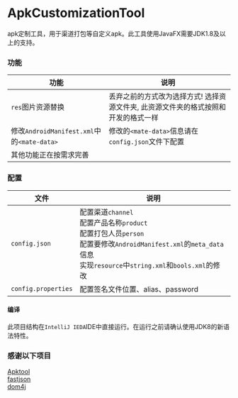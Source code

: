 # ApkCustomizationTool
apk定制工具，用于渠道打包等自定义apk。此工具使用JavaFX需要JDK1.8及以上的支持。

### 功能
|功能|说明|
|----|----|
|`res`图片资源替换|丢弃之前的方式改为选择方式! 选择资源文件夹, 此资源文件夹的格式按照和开发的格式一样|
|修改`AndroidManifest.xml`中的`<mate-data>`|修改的`<mate-data>`信息请在`config.json`文件下配置|
|其他功能正在按需求完善|

### 配置
|文件|说明|
|----|----|
|`config.json`|配置渠道`channel`<br>配置产品名称`product`<br>配置打包人员`person`<br>配置要修改`AndroidManifest.xml`的`meta_data`信息<br> 实现`resource`中`string.xml`和`bools.xml`的修改|
|`config.properties`|配置签名文件位置、alias、password|

#### 编译
此项目结构在`IntelliJ IEDA`IDE中直接运行。在运行之前请确认使用JDK8的新语法特性。

### 感谢以下项目
[Apktool](http://ibotpeaches.github.io/Apktool/)<br>
[fastjson](https://github.com/alibaba/fastjson)<br>
[dom4j]()
